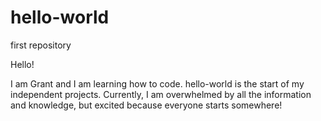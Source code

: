 # hello-world
first repository

Hello!

I am Grant and I am learning how to code. hello-world is the start of my independent projects.
Currently, I am overwhelmed by all the information and knowledge, but excited because everyone
starts somewhere!
